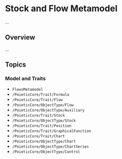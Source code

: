 # Stock and Flow Metamodel

...

## Overview

...

## Topics

### Model and Traits

- ``FlowsMetamodel``
- ``/PoieticCore/Trait/Formula``
- ``/PoieticCore/Trait/Flow``
- ``/PoieticCore/ObjectType/Flow``
- ``/PoieticCore/ObjectType/Auxiliary``
- ``/PoieticCore/Trait/Stock``
- ``/PoieticCore/ObjectType/Stock``
- ``/PoieticCore/Trait/Position``
- ``/PoieticCore/Trait/GraphicalFunction``
- ``/PoieticCore/Trait/Chart``
- ``/PoieticCore/ObjectType/Chart``
- ``/PoieticCore/ObjectType/ChartSeries``
- ``/PoieticCore/ObjectType/Control``
